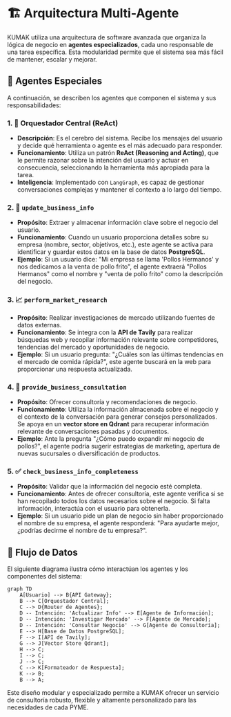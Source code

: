# 🏗️ Arquitectura Multi-Agente

KUMAK utiliza una arquitectura de software avanzada que organiza la lógica de negocio en **agentes especializados**, cada uno responsable de una tarea específica. Esta modularidad permite que el sistema sea más fácil de mantener, escalar y mejorar.

## 🤖 Agentes Especiales

A continuación, se describen los agentes que componen el sistema y sus responsabilidades:

### 1. 🧠 Orquestador Central (ReAct)

- **Descripción**: Es el cerebro del sistema. Recibe los mensajes del usuario y decide qué herramienta o agente es el más adecuado para responder.
- **Funcionamiento**: Utiliza un patrón **ReAct (Reasoning and Acting)**, que le permite razonar sobre la intención del usuario y actuar en consecuencia, seleccionando la herramienta más apropiada para la tarea.
- **Inteligencia**: Implementado con `LangGraph`, es capaz de gestionar conversaciones complejas y mantener el contexto a lo largo del tiempo.

### 2. 📝 `update_business_info`

- **Propósito**: Extraer y almacenar información clave sobre el negocio del usuario.
- **Funcionamiento**: Cuando un usuario proporciona detalles sobre su empresa (nombre, sector, objetivos, etc.), este agente se activa para identificar y guardar estos datos en la base de datos **PostgreSQL**.
- **Ejemplo**: Si un usuario dice: "Mi empresa se llama 'Pollos Hermanos' y nos dedicamos a la venta de pollo frito", el agente extraerá "Pollos Hermanos" como el nombre y "venta de pollo frito" como la descripción del negocio.

### 3. 📈 `perform_market_research`

- **Propósito**: Realizar investigaciones de mercado utilizando fuentes de datos externas.
- **Funcionamiento**: Se integra con la **API de Tavily** para realizar búsquedas web y recopilar información relevante sobre competidores, tendencias del mercado y oportunidades de negocio.
- **Ejemplo**: Si un usuario pregunta: "¿Cuáles son las últimas tendencias en el mercado de comida rápida?", este agente buscará en la web para proporcionar una respuesta actualizada.

### 4. 💼 `provide_business_consultation`

- **Propósito**: Ofrecer consultoría y recomendaciones de negocio.
- **Funcionamiento**: Utiliza la información almacenada sobre el negocio y el contexto de la conversación para generar consejos personalizados. Se apoya en un **vector store en Qdrant** para recuperar información relevante de conversaciones pasadas y documentos.
- **Ejemplo**: Ante la pregunta "¿Cómo puedo expandir mi negocio de pollos?", el agente podría sugerir estrategias de marketing, apertura de nuevas sucursales o diversificación de productos.

### 5. ✅ `check_business_info_completeness`

- **Propósito**: Validar que la información del negocio esté completa.
- **Funcionamiento**: Antes de ofrecer consultoría, este agente verifica si se han recopilado todos los datos necesarios sobre el negocio. Si falta información, interactúa con el usuario para obtenerla.
- **Ejemplo**: Si un usuario pide un plan de negocio sin haber proporcionado el nombre de su empresa, el agente responderá: "Para ayudarte mejor, ¿podrías decirme el nombre de tu empresa?".

## 🌊 Flujo de Datos

El siguiente diagrama ilustra cómo interactúan los agentes y los componentes del sistema:

```mermaid
graph TD
    A[Usuario] --> B{API Gateway};
    B --> C[Orquestador Central];
    C --> D{Router de Agentes};
    D -- Intención: 'Actualizar Info' --> E[Agente de Información];
    D -- Intención: 'Investigar Mercado' --> F[Agente de Mercado];
    D -- Intención: 'Consultar Negocio' --> G[Agente de Consultoría];
    E --> H[Base de Datos PostgreSQL];
    F --> I[API de Tavily];
    G --> J[Vector Store Qdrant];
    H --> C;
    I --> C;
    J --> C;
    C --> K[Formateador de Respuesta];
    K --> B;
    B --> A;
```

Este diseño modular y especializado permite a KUMAK ofrecer un servicio de consultoría robusto, flexible y altamente personalizado para las necesidades de cada PYME.